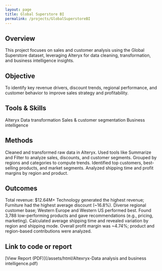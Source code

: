 ```yaml
---
layout: page
title: Global Superstore BI
permalink: /projects/GlobalSuperstoreBI
---
```


## Overview
This project focuses on sales and customer analysis using the Global Superstore dataset, leveraging Alteryx for data cleaning, transformation, and business intelligence insights.

## Objective
To identify key revenue drivers, discount trends, regional performance, and customer behavior to improve sales strategy and profitability.

## Tools & Skills
Alteryx
Data transformation
Sales & customer segmentation
Business intelligence

## Methods
Cleaned and transformed raw data in Alteryx.
Used tools like Summarize and Filter to analyze sales, discounts, and customer segments.
Grouped by regions and categories to compute trends.
Identified top customers, best-selling products, and market segments.
Analyzed shipping time and profit margins by region and product.

##  Outcomes
Total revenue: $12.64M+
Technology generated the highest revenue; Furniture had the highest average discount (~16.8%).
Diverse regional customer base; Western Europe and Western US performed best.
Found 3,788 low-performing products and gave recommendations (e.g., pricing, marketing).
Calculated average shipping time and revealed variation by region and shipping mode.
Overall profit margin was ~4.74%; product and region-based contributions were analyzed.

## Link to code or report
[View Report (PDF)](/assets/html/Altexryx-Data analysis and business intelligence.pdf)


